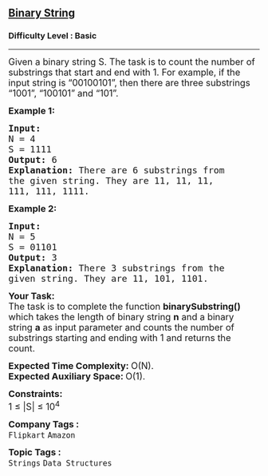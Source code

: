 <h2><a href="https://www.geeksforgeeks.org/problems/binary-string-1587115620/1?page=3&difficulty=Basic&sortBy=submissions">Binary String</a></h2><h3>Difficulty Level : Basic</h3><hr><div class="problems_problem_content__Xm_eO"><p><span style="font-size:18px">Given a binary string&nbsp;S. The task is to count the number of substrings that start and end with 1. For example, if the input string is “00100101”, then there are three substrings “1001”, “100101” and “101”.</span></p>

<p><span style="font-size:18px"><strong>Example 1:</strong></span></p>

<pre><span style="font-size:18px"><strong>Input:
</strong>N = 4<strong>
</strong>S = 1111
<strong>Output: </strong>6<strong>
Explanation: </strong>There are 6 substrings from
the given string. They are 11, 11, 11,
111, 111, 1111.</span></pre>

<p><span style="font-size:18px"><strong>Example 2:</strong></span></p>

<pre><span style="font-size:18px"><strong>Input:
</strong>N = 5<strong>
</strong>S = 01101
<strong>Output: </strong>3<strong>
Explanation: </strong>There 3 substrings from the
given string. They are 11, 101, 1101.</span></pre>

<p><span style="font-size:18px"><strong>Your Task:</strong><br>
The task is to complete the function&nbsp;<strong>binarySubstring() </strong>which takes the length of binary string <strong>n</strong> and a binary string <strong>a</strong>&nbsp;as input parameter and counts the number of substrings starting and ending with 1 and returns the count.</span></p>

<p><span style="font-size:18px"><strong>Expected Time Complexity:&nbsp;</strong>O(N).<br>
<strong>Expected Auxiliary Space:&nbsp;</strong>O(1).</span></p>

<p><span style="font-size:18px"><strong>Constraints:</strong><br>
1 ≤ |S| ≤ 10<sup>4</sup></span></p>
</div><p><span style=font-size:18px><strong>Company Tags : </strong><br><code>Flipkart</code>&nbsp;<code>Amazon</code>&nbsp;<br><p><span style=font-size:18px><strong>Topic Tags : </strong><br><code>Strings</code>&nbsp;<code>Data Structures</code>&nbsp;